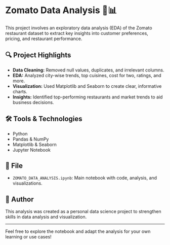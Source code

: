 
# Zomato Data Analysis 🧠📊

This project involves an exploratory data analysis (EDA) of the Zomato restaurant dataset to extract key insights into customer preferences, pricing, and restaurant performance.

## 🔍 Project Highlights
- **Data Cleaning:** Removed null values, duplicates, and irrelevant columns.
- **EDA:** Analyzed city-wise trends, top cuisines, cost for two, ratings, and more.
- **Visualization:** Used Matplotlib and Seaborn to create clear, informative charts.
- **Insights:** Identified top-performing restaurants and market trends to aid business decisions.

## 🛠 Tools & Technologies
- Python
- Pandas & NumPy
- Matplotlib & Seaborn
- Jupyter Notebook

## 📁 File
- `ZOMATO_DATA_ANALYSIS.ipynb`: Main notebook with code, analysis, and visualizations.

## 📌 Author
This analysis was created as a personal data science project to strengthen skills in data analysis and visualization.

---

Feel free to explore the notebook and adapt the analysis for your own learning or use cases!
